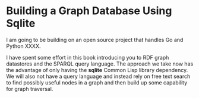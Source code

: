 # Building a Graph Database Using Sqlite

I am going to be building on an open source project that handles Go and Python XXXX.

I have spent some effort in this book introducing you to RDF graph datastores and the SPARQL query language. The approach we take now has the advantage of only having the **sqlite** Common Lisp library dependency. We will also not have a query language and instead rely on free text search to find possibly useful nodes in a graph and then build up some capability for graph traversal.
